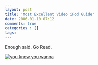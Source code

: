 ```yaml
---
layout: post
title: 'Most Excellent Video iPod Guide'
date: 2006-01-10 07:12
comments: true
categories : []
tags:
---
```

Enough said. Go Read.

<a href="http://plasticbugs.com/?p=305"><img src="/images/ipodheader.jpg" alt="you know you wanna"  border="0"/></a>



